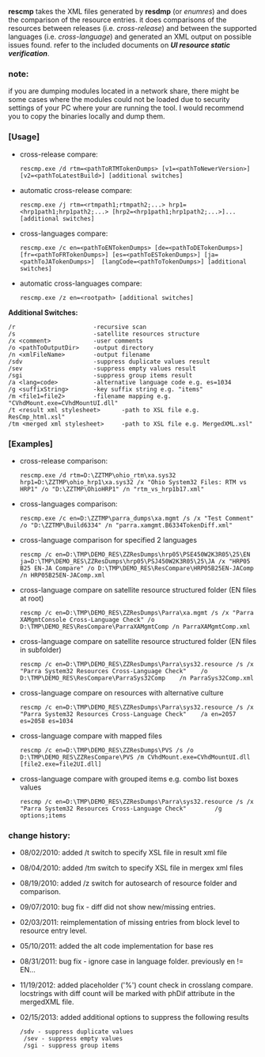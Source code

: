 **rescmp** takes the XML files generated by **resdmp** (or *enumres*) and does the comparison of the resource entries. it does comparisons of the resources between releases (i.e. *cross-release*) 
and between the supported languages (i.e. *cross-language*) and generated an XML output on possible issues found. refer to the included documents on ***UI resource static verification***.

### note:
if you are dumping modules located in a network share, there might be some cases
where the modules could not be loaded due to security settings of your PC where 
your are running the tool. I would recommend you to copy the binaries locally and dump them.

### [Usage]

- cross-release compare:

      rescmp.exe /d rtm=<pathToRTMTokenDumps> [v1=<pathToNewerVersion>] [v2=<pathToLatestBuild>] [additional switches]

- automatic cross-release compare:

      rescmp.exe /j rtm=<rtmpath1;rtmpath2;...> hrp1=<hrp1path1;hrp1path2;...> [hrp2=<hrp1path1;hrp1path2;...>]... [additional switches]

- cross-languages compare:

      rescmp.exe /c en=<pathToENTokenDumps> [de=<pathToDETokenDumps>] [fr=<pathToFRTokenDumps>] [es=<pathToESTokenDumps>] [ja=<pathToJATokenDumps>]  [langCode=<pathToTokenDumps>] [additional switches]

- automatic cross-languages compare:

      rescmp.exe /z en=<rootpath> [additional switches]

**Additional Switches:**

    /r                      -recursive scan 
    /s                      -satellite resources structure 
    /x <comment>            -user comments 
    /o <pathToOutputDir>    -output directory 
    /n <xmlFileName>        -output filename 
    /sdv                    -suppress duplicate values result
    /sev                    -suppress empty values result
    /sgi                    -suppress group items result
    /a <lang=code>          -alternative language code e.g. es=1034
    /g <suffixString>       -key suffix string e.g. "items"
    /m <file1=file2>        -filename mapping e.g. "CVhdMount.exe=CVhdMountUI.dll"
    /t <result xml stylesheet>      -path to XSL file e.g. ResCmp_html.xsl"
    /tm <merged xml stylesheet>     -path to XSL file e.g. MergedXML.xsl"

### [Examples]
- cross-release comparison:

      rescmp.exe /d rtm=D:\ZZTMP\ohio_rtm\xa.sys32 hrp1=D:\ZZTMP\ohio_hrp1\xa.sys32 /x "Ohio System32 Files: RTM vs HRP1" /o "D:\ZZTMP\OhioHRP1" /n "rtm_vs_hrp1b17.xml"

- cross-languages comparison:
  
      rescmp.exe /c en=D:\ZZTMP\parra_dumps\xa.mgmt /s /x "Test Comment" /o "D:\ZZTMP\Build6334" /n "parra.xamgmt.B6334TokenDiff.xml"

- cross-language comparison for specified 2 languages

      rescmp /c en=D:\TMP\DEMO_RES\ZZResDumps\hrp05\PSE450W2K3R05\25\EN ja=D:\TMP\DEMO_RES\ZZResDumps\hrp05\PSJ450W2K3R05\25\JA /x "HRP05 B25 EN-JA Compare" /o D:\TMP\DEMO_RES\ResCompare\HRP05B25EN-JAComp /n HRP05B25EN-JAComp.xml

- cross-language compare on satellite resource structured folder (EN files at root)

      rescmp /c en=D:\TMP\DEMO_RES\ZZResDumps\Parra\xa.mgmt /s /x "Parra XAMgmtConsole Cross-Language Check" /o D:\TMP\DEMO_RES\ResCompare\ParraXAMgmtComp /n ParraXAMgmtComp.xml

- cross-language compare on satellite resource structured folder (EN files in subfolder)

      rescmp /c en=D:\TMP\DEMO_RES\ZZResDumps\Parra\sys32.resource /s /x "Parra System32 Resources Cross-Language Check" 	/o D:\TMP\DEMO_RES\ResCompare\ParraSys32Comp 	/n ParraSys32Comp.xml

- cross-language compare on resources with alternative culture

      rescmp /c en=D:\TMP\DEMO_RES\ZZResDumps\Parra\sys32.resource /s /x "Parra System32 Resources Cross-Language Check"	/a en=2057 es=2058 es=1034

- cross-language compare with mapped files

      rescmp /c en=D:\TMP\DEMO_RES\ZZResDumps\PVS /s /o D:\TMP\DEMO_RES\ZZResCompare\PVS /m CVhdMount.exe=CVhdMountUI.dll [file2.exe=file2UI.dll]

- cross-language compare with grouped items e.g. combo list boxes values

      rescmp /c en=D:\TMP\DEMO_RES\ZZResDumps\Parra\sys32.resource /s /x "Parra System32 Resources Cross-Language Check" 		/g options;items

### change history:
* 08/02/2010: added /t switch to specify XSL file in result xml file
* 08/04/2010: added /tm switch to specify XSL file in mergex xml files
* 08/19/2010: added /z switch for autosearch of resource folder and comparison.
* 09/07/2010: bug fix - diff did not show new/missing entries.
* 02/03/2011: reimplementation of missing entries from block level to resource entry level.
* 05/10/2011: added the alt code implementation for base res
* 08/31/2011: bug fix - ignore case in language folder. previously en != EN... 
* 11/19/2012: added placeholder ('%') count check in crosslang compare. locstrings with diff count will be marked with phDif attribute in the mergedXML file.
* 02/15/2013: added additional options to suppress the following results

      /sdv - suppress duplicate values
	   /sev - suppress empty values
	   /sgi - suppress group items

